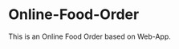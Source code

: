 # Online-Food-Order

This is an Online Food Order based on Web-App.




































